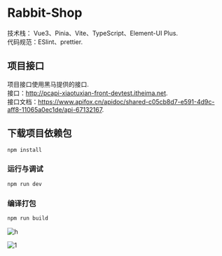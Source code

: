 # Rabbit-Shop
技术栈： Vue3、Pinia、Vite、TypeScript、Element-UI Plus.  
代码规范：ESlint、prettier.
## 项目接口
项目接口使用黑马提供的接口.  
接口：http://pcapi-xiaotuxian-front-devtest.itheima.net.  
接口文档：https://www.apifox.cn/apidoc/shared-c05cb8d7-e591-4d9c-aff8-11065a0ec1de/api-67132167.


## 下载项目依赖包

```sh
npm install
```

### 运行与调试

```sh
npm run dev
```

### 编译打包

```sh
npm run build
```

![h](https://img-blog.csdnimg.cn/5b35ee78898649a982aa4ac6aba5645b.jpeg)

![1](https://img-blog.csdnimg.cn/31dac7f8653d4eed80704365d0952f60.jpeg)

